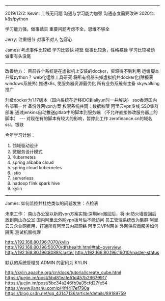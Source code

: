 --------------------------------
2019/12/2:
Kevin:
上线无问题
沟通与学习能力加强
沟通态度需要改进
2020年:
k8s/python

学习能力强，做事踏实
重要问题考虑不全，思维不够全


Jerry:
注重细节
对事不对人
包容心

James:
考虑事件比较细
学习比较快
拖延
做事比较急，性格暴躁
学习比较被动
做事有头没尾


----------------------------------------------


改善地方：
目前各个系统是在虚拟机上安装的docker，资源得不到利用
运维脚本升级python？
web化运维工具研究
将所有机器去掉虚拟机并docker化(除报表windows系统外)
推进k8s, 使服务器资源最优化
所有业务系统有主备
skywalking推广

升级docker为1.17版本（国内系统在迁移IDC到aliyun时一并解决）
sso香港国内各部署一台
备份外网vpn方案
权限系统共同：数据权限
阿里云vpn专线
SSO集群部署
通过jenkins自动推送gitlab中的脚本到服务端
（不允许直接修改服务器上的脚本） --- 对现在有的脚本有较大的影响，暂停此工作
zerofinance.cn的域名ssl，银联

今年学习计划：
1. 领域驱动设计
2. 微服务设计模式
3. Kubernetes
4. spring alibaba cloud
5. spring cloud kubernetes
6. istio
7. serverless
8. hadoop flink spark hive
9. kylin
-------------------------------------------------


James:
如何监控并杜绝类似的问题发生：点检表

未来工作：
南山办公室以新的vpn方案实施:深圳idc搬回后，将idc防火墙搬回后放到南山办公室
国内阿里云外网vpn拨号后不能访问
员工管理系统改为集群
阿里云云企业网费用，打通所有阿里云内部网络
阿里云VPN网关
外网供应商服务如何隔离
测试机器梳理

http://192.168.80.196:7070/kylin
http://192.168.80.196:50070/dfshealth.html#tab-overview
http://192.168.80.196:8088/cluster
http://192.168.80.196:16010/master-status

默认的系统管理员 ADMIN 的密码为 KYLIN

http://kylin.apache.org/cn/docs/tutorial/create_cube.html
https://juejin.im/post/5bd81eafe51d457b26679917
https://juejin.im/post/5bc34a246fb9a05cfd27fe54
https://www.jianshu.com/p/4f4417ef790a
https://blog.csdn.net/qq_43147136/article/details/89189759